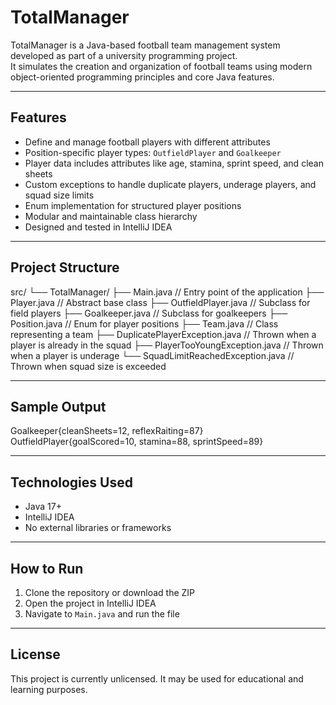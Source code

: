 # TotalManager

TotalManager is a Java-based football team management system developed as part of a university programming project.  
It simulates the creation and organization of football teams using modern object-oriented programming principles and core Java features.

---

## Features

- Define and manage football players with different attributes
- Position-specific player types: `OutfieldPlayer` and `Goalkeeper`
- Player data includes attributes like age, stamina, sprint speed, and clean sheets
- Custom exceptions to handle duplicate players, underage players, and squad size limits
- Enum implementation for structured player positions
- Modular and maintainable class hierarchy
- Designed and tested in IntelliJ IDEA

---

## Project Structure
src/
└── TotalManager/
├── Main.java // Entry point of the application
├── Player.java // Abstract base class
├── OutfieldPlayer.java // Subclass for field players
├── Goalkeeper.java // Subclass for goalkeepers
├── Position.java // Enum for player positions
├── Team.java // Class representing a team
├── DuplicatePlayerException.java // Thrown when a player is already in the squad
├── PlayerTooYoungException.java // Thrown when a player is underage
└── SquadLimitReachedException.java // Thrown when squad size is exceeded

---

## Sample Output

Goalkeeper{cleanSheets=12, reflexRaiting=87}
OutfieldPlayer{goalScored=10, stamina=88, sprintSpeed=89}

---

## Technologies Used

- Java 17+
- IntelliJ IDEA
- No external libraries or frameworks

---

## How to Run

1. Clone the repository or download the ZIP
2. Open the project in IntelliJ IDEA
3. Navigate to `Main.java` and run the file

---

## License

This project is currently unlicensed. It may be used for educational and learning purposes.
